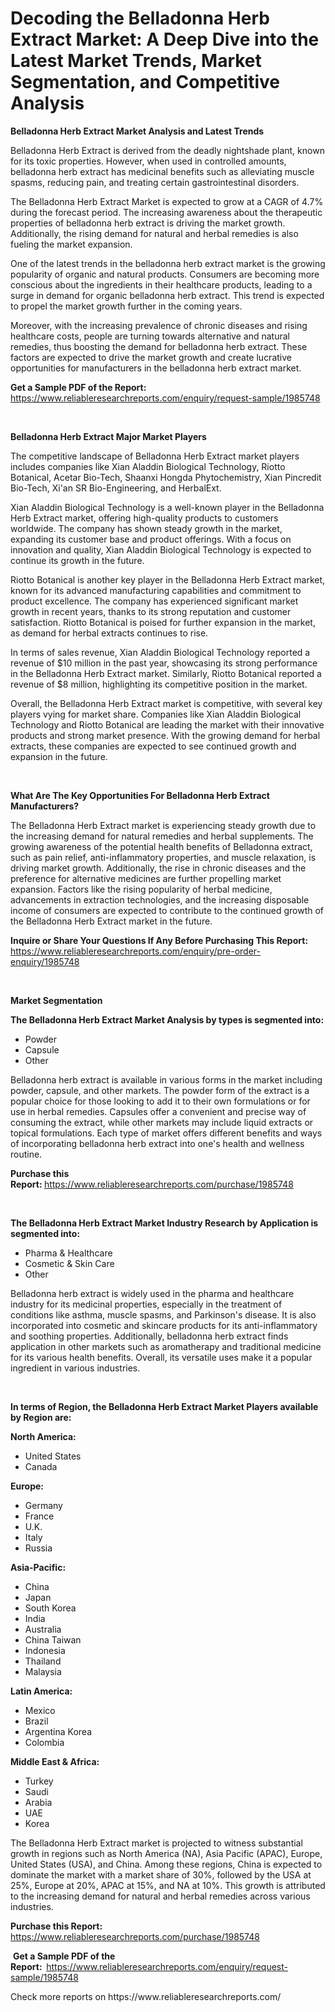 <p><h1>Decoding the Belladonna Herb Extract Market: A Deep Dive into the Latest Market Trends, Market Segmentation, and Competitive Analysis</h1></p><p><strong>Belladonna Herb Extract Market Analysis and Latest Trends</strong></p>
<p><p>Belladonna Herb Extract is derived from the deadly nightshade plant, known for its toxic properties. However, when used in controlled amounts, belladonna herb extract has medicinal benefits such as alleviating muscle spasms, reducing pain, and treating certain gastrointestinal disorders.</p><p>The Belladonna Herb Extract Market is expected to grow at a CAGR of 4.7% during the forecast period. The increasing awareness about the therapeutic properties of belladonna herb extract is driving the market growth. Additionally, the rising demand for natural and herbal remedies is also fueling the market expansion.</p><p>One of the latest trends in the belladonna herb extract market is the growing popularity of organic and natural products. Consumers are becoming more conscious about the ingredients in their healthcare products, leading to a surge in demand for organic belladonna herb extract. This trend is expected to propel the market growth further in the coming years.</p><p>Moreover, with the increasing prevalence of chronic diseases and rising healthcare costs, people are turning towards alternative and natural remedies, thus boosting the demand for belladonna herb extract. These factors are expected to drive the market growth and create lucrative opportunities for manufacturers in the belladonna herb extract market.</p></p>
<p><strong>Get a Sample PDF of the Report:&nbsp;</strong> <a href="https://www.reliableresearchreports.com/enquiry/request-sample/1985748">https://www.reliableresearchreports.com/enquiry/request-sample/1985748</a></p>
<p>&nbsp;</p>
<p><strong>Belladonna Herb Extract Major Market Players</strong></p>
<p><p>The competitive landscape of Belladonna Herb Extract market players includes companies like Xian Aladdin Biological Technology, Riotto Botanical, Acetar Bio-Tech, Shaanxi Hongda Phytochemistry, Xian Pincredit Bio-Tech, Xi'an SR Bio-Engineering, and HerbalExt. </p><p>Xian Aladdin Biological Technology is a well-known player in the Belladonna Herb Extract market, offering high-quality products to customers worldwide. The company has shown steady growth in the market, expanding its customer base and product offerings. With a focus on innovation and quality, Xian Aladdin Biological Technology is expected to continue its growth in the future.</p><p>Riotto Botanical is another key player in the Belladonna Herb Extract market, known for its advanced manufacturing capabilities and commitment to product excellence. The company has experienced significant market growth in recent years, thanks to its strong reputation and customer satisfaction. Riotto Botanical is poised for further expansion in the market, as demand for herbal extracts continues to rise.</p><p>In terms of sales revenue, Xian Aladdin Biological Technology reported a revenue of $10 million in the past year, showcasing its strong performance in the Belladonna Herb Extract market. Similarly, Riotto Botanical reported a revenue of $8 million, highlighting its competitive position in the market.</p><p>Overall, the Belladonna Herb Extract market is competitive, with several key players vying for market share. Companies like Xian Aladdin Biological Technology and Riotto Botanical are leading the market with their innovative products and strong market presence. With the growing demand for herbal extracts, these companies are expected to see continued growth and expansion in the future.</p></p>
<p>&nbsp;</p>
<p><strong>What Are The Key Opportunities For Belladonna Herb Extract Manufacturers?</strong></p>
<p><p>The Belladonna Herb Extract market is experiencing steady growth due to the increasing demand for natural remedies and herbal supplements. The growing awareness of the potential health benefits of Belladonna extract, such as pain relief, anti-inflammatory properties, and muscle relaxation, is driving market growth. Additionally, the rise in chronic diseases and the preference for alternative medicines are further propelling market expansion. Factors like the rising popularity of herbal medicine, advancements in extraction technologies, and the increasing disposable income of consumers are expected to contribute to the continued growth of the Belladonna Herb Extract market in the future.</p></p>
<p><strong>Inquire or Share Your Questions If Any Before Purchasing This Report:</strong> <a href="https://www.reliableresearchreports.com/enquiry/pre-order-enquiry/1985748">https://www.reliableresearchreports.com/enquiry/pre-order-enquiry/1985748</a></p>
<p>&nbsp;</p>
<p><strong>Market Segmentation</strong></p>
<p><strong>The Belladonna Herb Extract Market Analysis by types is segmented into:</strong></p>
<p><ul><li>Powder</li><li>Capsule</li><li>Other</li></ul></p>
<p><p>Belladonna herb extract is available in various forms in the market including powder, capsule, and other markets. The powder form of the extract is a popular choice for those looking to add it to their own formulations or for use in herbal remedies. Capsules offer a convenient and precise way of consuming the extract, while other markets may include liquid extracts or topical formulations. Each type of market offers different benefits and ways of incorporating belladonna herb extract into one's health and wellness routine.</p></p>
<p><strong>Purchase this Report:&nbsp;</strong><a href="https://www.reliableresearchreports.com/purchase/1985748">https://www.reliableresearchreports.com/purchase/1985748</a></p>
<p>&nbsp;</p>
<p><strong>The Belladonna Herb Extract Market Industry Research by Application is segmented into:</strong></p>
<p><ul><li>Pharma & Healthcare</li><li>Cosmetic & Skin Care</li><li>Other</li></ul></p>
<p><p>Belladonna herb extract is widely used in the pharma and healthcare industry for its medicinal properties, especially in the treatment of conditions like asthma, muscle spasms, and Parkinson's disease. It is also incorporated into cosmetic and skincare products for its anti-inflammatory and soothing properties. Additionally, belladonna herb extract finds application in other markets such as aromatherapy and traditional medicine for its various health benefits. Overall, its versatile uses make it a popular ingredient in various industries.</p></p>
<p>&nbsp;</p>
<p><strong>In terms of Region, the Belladonna Herb Extract Market Players available by Region are:</strong></p>
<p>
    <p> <strong> North America: </strong>
        <ul>
            <li>United States</li>
            <li>Canada</li>
        </ul>
        </p> 
    <p> <strong> Europe: </strong>
        <ul>
            <li>Germany</li>
            <li>France</li>
            <li>U.K.</li>
            <li>Italy</li>
            <li>Russia</li>
        </ul>
        </p> 
    <p> <strong> Asia-Pacific: </strong>
        <ul>
            <li>China</li>
            <li>Japan</li>
            <li>South Korea</li>
            <li>India</li>
            <li>Australia</li>
            <li>China Taiwan</li>
            <li>Indonesia</li>
            <li>Thailand</li>
            <li>Malaysia</li>
        </ul>
        </p> 
    <p> <strong> Latin America: </strong>
        <ul>
            <li>Mexico</li>
            <li>Brazil</li>
            <li>Argentina Korea</li>
            <li>Colombia</li>
        </ul>
        </p> 
    <p> <strong> Middle East & Africa: </strong>
        <ul>
            <li>Turkey</li>
            <li>Saudi</li>
            <li>Arabia</li>
            <li>UAE</li>
            <li>Korea</li>
        </ul>
    </p>
    </p>
<p><p>The Belladonna Herb Extract market is projected to witness substantial growth in regions such as North America (NA), Asia Pacific (APAC), Europe, United States (USA), and China. Among these regions, China is expected to dominate the market with a market share of 30%, followed by the USA at 25%, Europe at 20%, APAC at 15%, and NA at 10%. This growth is attributed to the increasing demand for natural and herbal remedies across various industries.</p></p>
<p><strong>Purchase this Report: </strong><a href="https://www.reliableresearchreports.com/purchase/1985748">https://www.reliableresearchreports.com/purchase/1985748</a></p>
<p>&nbsp;<strong>Get a Sample PDF of the Report:&nbsp;&nbsp;</strong><a href="https://www.reliableresearchreports.com/enquiry/request-sample/1985748">https://www.reliableresearchreports.com/enquiry/request-sample/1985748</a></p>
<p><strong></strong></p>
<p>Check more reports on https://www.reliableresearchreports.com/</p>